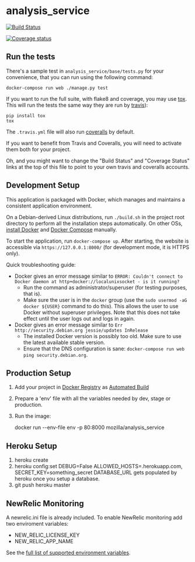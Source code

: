 analysis_service
==========

[![Build Status](https://travis-ci.org/maurodoglio/telemetry-analysis-service.svg?branch=master)](https://travis-ci.org/maurodoglio/telemetry-analysis-service)

[![Coverage status](https://img.shields.io/coveralls/maurodoglio/telemetry-analysis-service/master.svg)](https://coveralls.io/r/maurodoglio/telemetry-analysis-service)

Run the tests
-------------

There's a sample test in `analysis_service/base/tests.py` for your convenience, that you can run using the following command:

    docker-compose run web ./manage.py test

If you want to run the full suite, with flake8 and coverage, you may use
[tox](https://testrun.org/tox/latest/). This will run the tests the same way
they are run by [travis](https://travis-ci.org)):

    pip install tox
    tox

The `.travis.yml` file will also run [coveralls](https://coveralls.io) by
default.

If you want to benefit from Travis and Coveralls, you will need to activate
them both for your project.

Oh, and you might want to change the "Build Status" and "Coverage Status" links
at the top of this file to point to your own travis and coveralls accounts.

Development Setup
-----------------

This application is packaged with Docker, which manages and maintains a consistent application environment.

On a Debian-derived Linux distributions, run `./build.sh` in the project root directory to perform all the installation steps automatically. On other OSs, [install Docker](https://docs.docker.com/mac/) and [Docker Compose](https://docs.docker.com/compose/install/) manually.

To start the application, run `docker-compose up`. After starting, the website is accessible via `https://127.0.0.1:8000/` (for development mode, it is HTTPS only).

Quick troubleshooting guide:

* Docker gives an error message similar to `ERROR: Couldn't connect to Docker daemon at http+docker://localunixsocket - is it running?`
    * Run the command as administrator/superuser (for testing purposes, that is).
    * Make sure the user is in the `docker` group (use the `sudo usermod -aG docker ${USER}` command to do this). This allows the user to use Docker without superuser privileges. Note that this does not take effect until the user logs out and logs in again.
* Docker gives an error message similar to `Err http://security.debian.org jessie/updates InRelease`
    * The installed Docker version is possibly too old. Make sure to use the latest available stable version.
    * Ensure that the DNS configuration is sane: `docker-compose run web ping security.debian.org`.

Production Setup
----------------

1. Add your project in [Docker Registry](https://registry.hub.docker.com/) as [Automated Build](http://docs.docker.com/docker-hub/builds/)
2. Prepare a 'env' file with all the variables needed by dev, stage or production.
3. Run the image:

    docker run --env-file env -p 80:8000 mozilla/analysis_service

Heroku Setup
------------
1. heroku create
2. heroku config:set DEBUG=False ALLOWED_HOSTS=<foobar>.herokuapp.com, SECRET_KEY=something_secret
   DATABASE_URL gets populated by heroku once you setup a database.
3. git push heroku master

NewRelic Monitoring
-------------------

A newrelic.ini file is already included. To enable NewRelic monitoring
add two enviroment variables:

 - NEW_RELIC_LICENSE_KEY
 - NEW_RELIC_APP_NAME

See the [full list of supported environment variables](https://docs.newrelic.com/docs/agents/python-agent/installation-configuration/python-agent-configuration#environment-variables).
